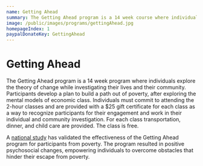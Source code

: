 ```yaml
---
name: Getting Ahead
summary: The Getting Ahead program is a 14 week course where individuals explore the theory of change while investigating their lives and their community.
image: /public/images/programs/gettingAhead.jpg
homepageIndex: 1
paypalDonateKey: GettingAhead
---
```

# Getting Ahead

The Getting Ahead program is a 14 week program where individuals explore the theory of change while investigating their lives and their community. Participants develop a plan to build a path out of poverty, after exploring the mental models of economic class. Individuals must commit to attending the 2-hour classes and are provided with a $25 gift certificate for each class as a way to recognize participants for their engagement and work in their individual and community investigation. For each class transportation, dinner, and child care are provided. The class is free.

A [national study](https://www.ahaprocess.com/national-study-validates-effectiveness-of-getting-ahead-program) has validated the effectiveness of the Getting Ahead program for participants from poverty. The program resulted in positive psychosocial changes, empowering individuals to overcome obstacles that hinder their escape from poverty.
